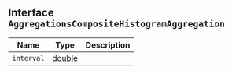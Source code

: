 ## Interface `AggregationsCompositeHistogramAggregation`

| Name | Type | Description |
| - | - | - |
| `interval` | [double](./double.md) | &nbsp; |
